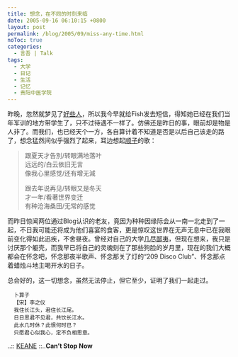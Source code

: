 ```yaml
---
title: 想念，在不同的时刻来临
date: 2005-09-16 06:10:15 +0800
layout: post
permalink: /blog/2005/09/miss-any-time.html
noToc: true
categories:
  - 言吾 | Talk
tags:
  - 大学
  - 日记
  - 生活
  - 记忆
  - 贵阳中医学院
---
```

昨晚，忽然就梦见了[好些人][1]，所以我今早就给Fish发去短信，得知她已经在我们当年军训的地方带学生了，只不过待遇不一样了。仿佛还是昨日的事，眼前却是物是人非了。而我们，也已经天个一方，各自算计着不知道是否是以后自己该走的路了，想念猛然间似乎强烈了起来，耳边想起[顺子][2]的歌：

> 跟夏天才告別/转眼满地落叶  
> 远远的/白云依旧无言  
> 像我心里感觉/还有增无減  
>   
> 跟去年说再见/转眼又是冬天  
> 才一年/看著世界变迁  
> 有种沧海桑田/无常的感觉

而昨日惊闻两位通过Blog认识的老友，竟因为种种因缘际会从一南一北走到了一起，不日我可能还将成为他们喜宴的食客，更是惊叹这世界在无声无息中已在我眼前变化得如此迅疾，不舍昼夜。曾经对自己的大学[几尽鄙夷][3]，但现在想来，我只是讨厌那个躯壳，而我早已将自己的灵魂刻在了那些狗脸的岁月里，现在的我们大概都会在怀念吧，怀念那夜半歌声、怀念那关了灯的“209 Disco Club”、怀念那点着蜡烛斗地主喝开水的日子。

总会好的，这一切想念，虽然无法停止，但它至少，证明了我们一起走过。


      卜算子  
      【宋】李之仪  
      我住长江头，君住长江尾。  
      日日思君不见君，共饮长江水。  
      此水几时休？此恨何时已？  
      只愿君心似我心，定不负相思意。

..:: [KEANE][4] ::..**Can&#8217;t Stop Now**


 [1]: http://alumni.chinaren.com/class/class_index.jsp?classuuid=2917034545012212546 "永远的医法01"
 [2]: http://chenjun.com/old/post/Shunza_Dear_Friend.html "顺子《Dear Friend》"
 [3]: http://chenjun.com/blog/2005/05/for-the-forgetting-memories.html "祝你一路顺风—为了忘却的纪念"
 [4]: http://www.keanemusic.com/ "..:: KEANE ::.."